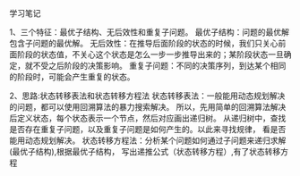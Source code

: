 学习笔记

1、三个特征：最优子结构、无后效性和重复子问题。
最优子结构：问题的最优解包含子问题的最优解。
无后效性：在推导后面阶段的状态的时候，我们只关心前面阶段的状态值，不关心这个状态是怎么一步一步推导出来的；某阶段状态一旦确定，就不受之后阶段的决策影响。
重复子问题：不同的决策序列，到达某个相同的阶段时，可能会产生重复的状态。

2、思路:状态转移表法和状态转移方程法
状态转移表法：一般能用动态规划解决的问题，都可以使用回溯算法的暴力搜索解决。
所以，先用简单的回溯算法解决后定义状态，每个状态表示一个节点，然后对应画出递归树。
从递归树中，查找是否存在重复子问题，以及重复子问题是如何产生的。以此来寻找规律，
看是否能用动态规划解决。
状态转移方程法：分析某个问题如何通过子问题来递归求解(最优子结构),根据最优子结构，
写出递推公式（状态转移方程）,有了状态转移方程